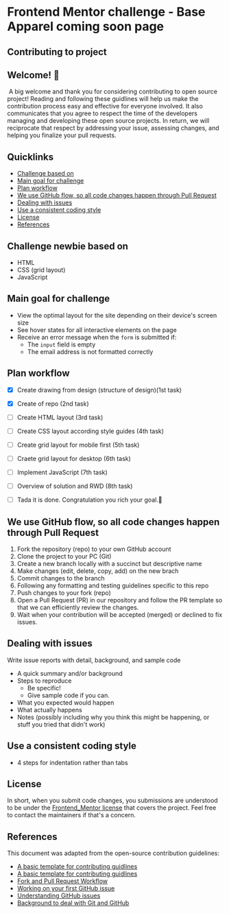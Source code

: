 # Frontend Mentor challenge -  Base Apparel coming soon page

## Contributing to project

## Welcome! 👋

&nbsp;A big welcome and thank you for considering contributing to open source project!
Reading and following these guidlines will help us make the contribution process easy and effective for everyone involved. It also
communicates that you agree to respect the time of the developers managing and developing these open source projects. In return, we will reciprocate that respect by addressing your issue, assessing changes, and helping you finalize your pull requests. 

## Quicklinks

* [Challenge based on](#challenge-intermediate-based-on) 
* [Main goal for challenge](#main-goal-for-challenge)
* [Plan workflow](#plan-workflow)
* [We use GitHub flow, so all code changes happen through Pull Request](#we-use-github-flow-so-all-code-changes-happen-through-pull-request)
* [Dealing with issues](#dealing-with-issues)
* [Use a consistent coding style](#use-a-consistent-coding-style)
* [License](#license)
* [References](#references)


## Challenge newbie based on

- HTML
- CSS (grid layout)
- JavaScript

## Main goal for challenge

- View the optimal layout for the site depending on their device's screen size
- See hover states for all interactive elements on the page
- Receive an error message when the `form` is submitted if:
  - The `input` field is empty
  - The email address is not formatted correctly

## Plan workflow

- [x] Create drawing from design (structure of design)(1st task)
- [x] Create of repo (2nd task)
- [ ] Create HTML layout (3rd task)
- [ ] Create CSS layout according style guides (4th task)
- [ ] Create grid layout for mobile first (5th task)
- [ ] Craete grid layout for desktop (6th task)
- [ ] Implement JavaScript (7th task)
- [ ] Overview of solution and RWD (8th task)
- [ ] Tada it is done. Congratulation you rich your goal.🎉


## We use GitHub flow, so all code changes happen through Pull Request

1. Fork the repository (repo) to your own GitHub account
2. Clone the project to your PC (Git)
3. Create a new branch locally with a succinct but descriptive name
4. Make changes (edit, delete, copy, add) on the new brach
5. Commit changes to the branch
6. Following any formatting and testing guidelines specific to this repo
7. Push changes to your fork (repo)
8. Open a Pull Request (PR) in our repository and follow the PR template so that we can efficiently review the changes.
9. Wait when your contribution will be accepted (merged) or declined to fix issues.

## Dealing with issues

Write issue reports with detail, background, and sample code

* A quick summary and/or background
* Steps to reproduce
    * Be specific!
    * Give sample code if you can. 
* What you expected would happen
* What actually happens
* Notes (possibly including why you think this might be happening, or stuff you tried that didn't work)

## Use a consistent coding style

- 4 steps for indentation rather than tabs

## License

In short, when you submit code changes, you submissions are understood to be under the [Frontend_Mentor license](https://www.frontendmentor.io/license) that covers the project. Feel free to contact the maintainers if that's a concern.

## References

This document was adapted from the open-source contribution guidelines:
  * [A basic template for contributing guidlines](https://gist.github.com/briandk/3d2e8b3ec8daf5a27a62) 
  * [A basic template for contributing guidlines](https://github.com/auth0/open-source-template/blob/master/GENERAL-CONTRIBUTING.md) 
  * [Fork and Pull Request Workflow](https://github.com/susam/gitpr) 
  * [Working on your first GitHub issue](https://www.stevejgordon.co.uk/working-on-your-first-github-issue) 
  * [Understanding GitHub issues](https://www.youtube.com/watch?v=TKJ4RdhyB5Y) 
  * [Background to deal with Git and GitHub](https://www.w3schools.com/git/default.asp)
